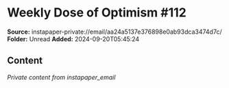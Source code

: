 # Weekly Dose of Optimism #112

**Source:** instapaper-private://email/aa24a5137e376898e0ab93dca3474d7c/
**Folder:** Unread
**Added:** 2024-09-20T05:45:24




## Content
*Private content from instapaper_email*
